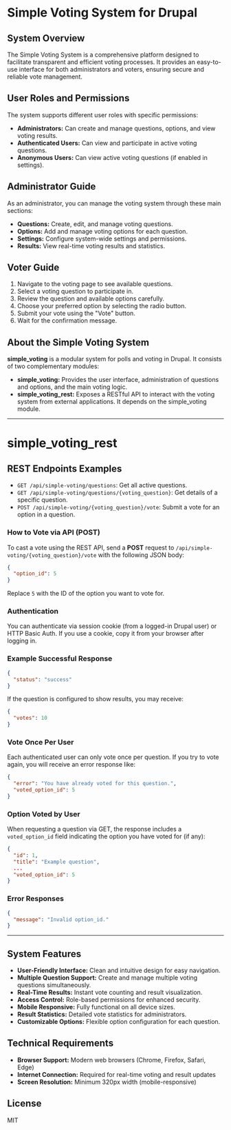 # Simple Voting System for Drupal

## System Overview
The Simple Voting System is a comprehensive platform designed to facilitate transparent and efficient voting processes. It provides an easy-to-use interface for both administrators and voters, ensuring secure and reliable vote management.

## User Roles and Permissions
The system supports different user roles with specific permissions:
- **Administrators:** Can create and manage questions, options, and view voting results.
- **Authenticated Users:** Can view and participate in active voting questions.
- **Anonymous Users:** Can view active voting questions (if enabled in settings).

## Administrator Guide
As an administrator, you can manage the voting system through these main sections:
- **Questions:** Create, edit, and manage voting questions.
- **Options:** Add and manage voting options for each question.
- **Settings:** Configure system-wide settings and permissions.
- **Results:** View real-time voting results and statistics.

## Voter Guide
1. Navigate to the voting page to see available questions.
2. Select a voting question to participate in.
3. Review the question and available options carefully.
4. Choose your preferred option by selecting the radio button.
5. Submit your vote using the "Vote" button.
6. Wait for the confirmation message.

## About the Simple Voting System
**simple_voting** is a modular system for polls and voting in Drupal. It consists of two complementary modules:
- **simple_voting:** Provides the user interface, administration of questions and options, and the main voting logic.
- **simple_voting_rest:** Exposes a RESTful API to interact with the voting system from external applications. It depends on the simple_voting module.

---

# simple_voting_rest

## REST Endpoints Examples

- `GET /api/simple-voting/questions`: Get all active questions.
- `GET /api/simple-voting/questions/{voting_question}`: Get details of a specific question.
- `POST /api/simple-voting/{voting_question}/vote`: Submit a vote for an option in a question.

### How to Vote via API (POST)
To cast a vote using the REST API, send a **POST** request to `/api/simple-voting/{voting_question}/vote` with the following JSON body:

```json
{
  "option_id": 5
}
```
Replace `5` with the ID of the option you want to vote for.

### Authentication
You can authenticate via session cookie (from a logged-in Drupal user) or HTTP Basic Auth. If you use a cookie, copy it from your browser after logging in.

### Example Successful Response
```json
{
  "status": "success"
}
```
If the question is configured to show results, you may receive:
```json
{
  "votes": 10
}
```
### Vote Once Per User
Each authenticated user can only vote once per question. If you try to vote again, you will receive an error response like:
```json
{
  "error": "You have already voted for this question.",
  "voted_option_id": 5
}
```
### Option Voted by User
When requesting a question via GET, the response includes a `voted_option_id` field indicating the option you have voted for (if any):
```json
{
  "id": 1,
  "title": "Example question",
  ...
  "voted_option_id": 5
}
```
### Error Responses
```json
{
  "message": "Invalid option_id."
}
```

---

## System Features
- **User-Friendly Interface:** Clean and intuitive design for easy navigation.
- **Multiple Question Support:** Create and manage multiple voting questions simultaneously.
- **Real-Time Results:** Instant vote counting and result visualization.
- **Access Control:** Role-based permissions for enhanced security.
- **Mobile Responsive:** Fully functional on all device sizes.
- **Result Statistics:** Detailed vote statistics for administrators.
- **Customizable Options:** Flexible option configuration for each question.

## Technical Requirements
- **Browser Support:** Modern web browsers (Chrome, Firefox, Safari, Edge)
- **Internet Connection:** Required for real-time voting and result updates
- **Screen Resolution:** Minimum 320px width (mobile-responsive)

## License
MIT
